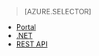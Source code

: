 > [AZURE.SELECTOR]
- [Portal](../articles/media-services/media-services-portal-upload-files.md)
- [.NET](../articles/media-services/media-services-dotnet-upload-files.md)
- [REST API](../articles/media-services/media-services-rest-upload-files.md)
